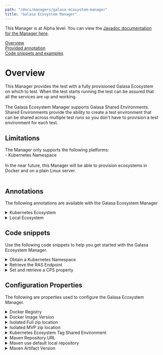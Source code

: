 ```yaml
---
path: "/docs/managers/galasa-ecosystem-manager"
title: "Galasa Ecosystem Manager"
---
```


This Manager is at Alpha level. You can view the <a href="https://javadoc.galasa.dev/dev/galasa/galasaecosystem/package-summary.html" target="_blank" rel="noopener noreferrer">Javadoc documentation for the Manager here</a>.<br>



[Overview](#overview)<br>
[Provided annotation](#annotations)<br>
[Code snippets and examples](#codesnippets)<br>


# <a name="overview"></a>Overview
This Manager provides the test with a fully provisioned Galasa Ecosystem on which to test.  When the test starts running the test can be assured that all the services are up and working. <br><br> The Galasa Ecosystem Manager supports Galasa Shared Environments. Shared Environments provide  the ability to create a test environment that can be shared across multiple test runs  so you don't have to provision a test environment for each test.

## Limitations
The Manager only supports the following platforms:<br> - Kubernetes Namespace<br> <br> In the near future, this Manager will be able to provision ecosystems in Docker and on a plain Linux server.<br><br> 

## <a name="annotations"></a>Annotations

The following annotations are available with the Galasa Ecosystem Manager
<details>
<summary>Kubernetes Ecosystem</summary>

| Annotation: | Kubernetes Ecosystem |
| --------------------------------------- | :------------------------------------- |
| Name: | @KubernetesEcosystem |
| Description: | The <code>@KubernetesEcosystem</code> annotation requests the Galasa Ecosystem Manager to provision a Galasa Ecosystem within a Kubernetes Namespace. |
| Attribute: `ecosystemNamespaceTag` |  The <code>ecosystemNamespaceTag</code> is used to identify the Ecosystem to other Managers or Shared Environments.  If a test is using multiple  Ecosystems, each separate Ecosystem must have a unique tag.  If two Ecosystems use the same tag, they refer to the  same Ecosystem. |
| Attribute: `kubernetesNamespaceTag` |  The <code>kubernetesNamespaceTag</code> identifies which tagged Kubernetes Namespace is to be used to deploy the Galasa Ecosystem into. |
| Attribute: `yamlDirectory` |  The <code>yamlDirectory</code> points to a resource directory within the test bundle that contains a set of override yaml files to use when creating the  ecosystem.  Each file must end with .yaml to be found.  If a directory or resource is not provided, the stable yaml files within the Galasa Ecosystem Manager will be used. |
| Syntax: | <code>@KubernetesEcosystem<br> public IKubernetesEcosystem ecosystem;<br> <br> @KubernetesEcosystem(yamlDirectory="/k8syaml"<br> public IKubernetesEcosystem ecosystem;<br> </code> |
| Notes: | The <code>IKubernetesEcosystem</code> interface gives the test access to the URLs of the services and API endpoints within the Ecosystem. When the test runs all the services that are required by the test are known to be up and working.<br> <br> The test must provide a @KubernetesNamespace IKubernetesNamespace annotation, as this is where the Ecosystem is provisioned in.  In the future, Docker and Linux will be options. <br> The Galasa Ecosystem has its own stable versions of the Kubernetes yaml files that are needed to create the entire Ecosystem.  If you want to override those and use your own yaml files, then use the yamlDirectory attribute.  If a resource is missing in the test's set, then the stable version is used. |

</details>

<details>
<summary>Local Ecosystem</summary>

| Annotation: | Local Ecosystem |
| --------------------------------------- | :------------------------------------- |
| Name: | @LocalEcosystem |
| Description: | The <code>@LocalEcosystem</code> annotation requests the Galasa Ecosystem Manager to provision a local running environment on a Linux or Windows instance.   The Local running environment will  use the FPF file configuration and not run any of the servers by default. |
| Attribute: `ecosystemTag` |  The <code>ecosystemNamespaceTag</code> is used to identify the Ecosystem to other Managers or Shared Environments.  If a test is using multiple  Ecosystems, each separate Ecosystem must have a unique tag.  If two Ecosystems use the same tag, they refer to the  same Ecosystem. |
| Attribute: `linuxImageTag` |  The <code>linuxImageTag</code> identifies which tagged Linux image is to be used to deploy the Galasa Ecosystem into. |
| Attribute: `windowsImageTag` |  The <code>windowsImageTag</code> identifies which tagged Windows image is to be used to deploy the Galasa Ecosystem into. |
| Attribute: `javaInstallationTag` |  The <code>javaInstallationTag</code> to which Java installation on the image is to be used to run the Galasa tests and services. |
| Attribute: `isolationInstallation` |  |
| Syntax: | <code>@LocalEcosystem(linuxImageTag="PRIMARY")<br> public ILocalEcosystem ecosystem;<br> <br> @LocalEcosystem(windowsImageTag="PRIMARY")<br> public ILocalEcosystem ecosystem;<br> </code> |
| Notes: | The <code>ILocalEcosystem</code> interface gives the test access FPF services and the ability to run tests from the commandline. The Manager will pre-configure the CPS, DSS and CREDS before the test begins.<br> <br> The test must provide a @LocalNamespace ILocalNamespace annotation, as this is where the Ecosystem is provisioned in. <br> The annotation must provide either a Windows or Linux image tag, but not both and must provide a @JavaInstallation tag. |

</details>



## <a name="codesnippets"></a>Code snippets

Use the following code snippets to help you get started with the Galasa Ecosystem Manager.
 
<details><summary>Obtain a Kubernetes Namespace</summary>

```java
@KubernetesEcosystem
public IKubernetesEcosystem ecosystem;
    
@KubernetesNamespace
public IKubernetesNamespace namespace;
```

This code requests that the Galasa Ecosystem be provisioned in a Kubernetes Namespace. The default tag for both of them is 
PRIMARY.
</details>

<details><summary>Retrieve the RAS Endpoint</summary>

```java
@KubernetesEcosystem
public IKubernetesEcosystem ecosystem;

URI ras = ecosystem.getEndpoint(EcosystemEndpoint.RAS);

```

This snippet demonstrates how to retrieve the Result Archive Store (RAS) endpoint. Be aware, that the URI is 
prefixed with the store type, e.g. couchdb:http://couchdb.server:5984. This is the same for the CPS, DSS and CREDS.
</details>

<details><summary>Set and retrieve a CPS property</summary>

```java
ecosystem.setCpsProperty("bob", "hello");

String value = ecosystem.getCpsProperty("bob")
```

Sets the CPS property `bob` with the value `hello` and retrieves it again.
</details>

## Configuration Properties

The following are properties used to configure the Galasa Ecosystem Manager.
 
<details>
<summary>Docker Registry</summary>

| Property: | Docker Registry |
| --------------------------------------- | :------------------------------------- |
| Name: | galasaecosystem.docker.registry |
| Description: | The registry that contains the Docker images |
| Required:  | No |
| Default value: | docker.io |
| Valid values: | a valid hostname |
| Examples: | <code>galasaecosystem.docker.registry=docker.io</code> |

</details>
 
<details>
<summary>Docker Image Version</summary>

| Property: | Docker Image Version |
| --------------------------------------- | :------------------------------------- |
| Name: | galasaecosystem.docker.version |
| Description: | The versions of the Docker images to be used with the Ecosystem |
| Required:  | Yes |
| Default value: | The setting of galasaecosystem.maven.version |
| Valid values: | A valid Docker version literial |
| Examples: | <code>galasaecosystem.docker.version=0.4.0</code> |

</details>
 
<details>
<summary>Isolated Full zip location</summary>

| Property: | Isolated Full zip location |
| --------------------------------------- | :------------------------------------- |
| Name: | galasaecosystem.isolated.full.zip |
| Description: | The location of the isolated zip for the full distribution |
| Required:  | No |
| Default value: | None |
| Valid values: | Valid URL |
| Examples: | <code>galasaecosystem.isolated.full.zip=https://resources.galasa.dev/isolated.zip</code> |

</details>
 
<details>
<summary>Isolated MVP zip location</summary>

| Property: | Isolated MVP zip location |
| --------------------------------------- | :------------------------------------- |
| Name: | galasaecosystem.isolated.mvp.zip |
| Description: | The location of the isolated zip for the mvp distribution |
| Required:  | No |
| Default value: | None |
| Valid values: | Valid URL |
| Examples: | <code>galasaecosystem.isolated.mvp.zip=https://github.com/galasa-dev/isolated/releases/download/v0.37.0/galasa-isolated-mvp-0.37.0.zip</code> |

</details>
 
<details>
<summary>Kubernetes Ecosystem Tag Shared Environment</summary>

| Property: | Kubernetes Ecosystem Tag Shared Environment |
| --------------------------------------- | :------------------------------------- |
| Name: | galasaecosystem.ecosystem.tag.XXXXXX.shared.environment |
| Description: | Tells the Galasa Ecosystem Manager which Shared Environment is assigned to an Ecosystem Tag |
| Required:  | No |
| Default value: | None |
| Valid values: | A valid Shared Environment |
| Examples: | <code>galasaecosystem.ecosystem.tag.SHARED.shared.environment=M1</code> |

</details>
 
<details>
<summary>Maven Repository URL</summary>

| Property: | Maven Repository URL |
| --------------------------------------- | :------------------------------------- |
| Name: | galasaecosystem.maven.repository |
| Description: | The location of the Maven Repository all artifacts will be downloaded from |
| Required:  | Yes |
| Default value: | None |
| Valid values: | Value URL |
| Examples: | <code>galasaecosystem.maven.repository=https://nexus.galasa.dev/repository/maven-development</code> |

</details>
 
<details>
<summary>Maven use default local repository</summary>

| Property: | Maven use default local repository |
| --------------------------------------- | :------------------------------------- |
| Name: | galasaecosystem.maven.use.default.local.repository |
| Description: | The Local ecosystems will use a dedicated local repository, however, this slows the installation, so setting this property to true will use the normal ~/.m2/repository so downloads happen only once per day, useful for rapid development and testings |
| Required:  | No |
| Default value: | false |
| Valid values: | true or false |
| Examples: | <code>galasaecosystem.maven.use.default.local.repository=true</code> |

</details>
 
<details>
<summary>Maven Artifact Version</summary>

| Property: | Maven Artifact Version |
| --------------------------------------- | :------------------------------------- |
| Name: | galasaecosystem.maven.version |
| Description: | The versions of the Maven artifacts to be used with the Ecosystem |
| Required:  | Yes |
| Default value: | None |
| Valid values: | A valid maven version literial |
| Examples: | <code>galasaecosystem.maven.version=0.4.0</code> |

</details>

